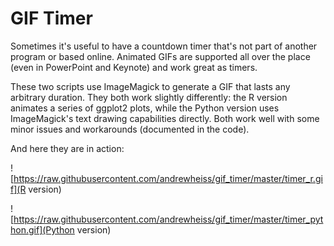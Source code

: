 # GIF Timer

Sometimes it's useful to have a countdown timer that's not part of another program or based online. Animated GIFs are supported all over the place (even in PowerPoint and Keynote) and work great as timers. 

These two scripts use ImageMagick to generate a GIF that lasts any arbitrary duration. They both work slightly differently: the R version animates a series of ggplot2 plots, while the Python version uses ImageMagick's text drawing capabilities directly. Both work well with some minor issues and workarounds (documented in the code).

And here they are in action:

![https://raw.githubusercontent.com/andrewheiss/gif_timer/master/timer_r.gif](R version)

![https://raw.githubusercontent.com/andrewheiss/gif_timer/master/timer_python.gif](Python version)
